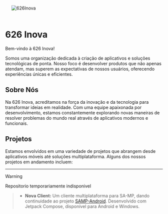 
<div align="center" style="padding: 20px; display: inline-block;">
  <img src="https://github.com/user-attachments/assets/131dbea6-4808-4107-94e2-c52505b9e2c9" alt="626Inova" />
</div>


626 Inova
==========

Bem-vindo à 626 Inova! 

Somos uma organização dedicada à criação de aplicativos e soluções tecnológicas de ponta. 
Nosso foco é desenvolver produtos que não apenas atendam, mas superem as expectativas de nossos usuários, oferecendo experiências únicas e eficientes.

## Sobre Nós

Na 626 Inova, acreditamos na força da inovação e da tecnologia para transformar ideias em realidade. 
Com uma equipe apaixonada por desenvolvimento, estamos constantemente explorando novas maneiras de resolver problemas do mundo real através de aplicativos modernos e funcionais.

## Projetos

Estamos envolvidos em uma variedade de projetos que abrangem desde aplicativos móveis até soluções multiplataforma. Alguns dos nossos projetos em andamento incluem:

---
> [!WARNING]  
Repositorio temporariamente indisponivel
> - **Nova Client:**  Um cliente multiplataforma para SA-MP, dando continuidade ao projeto [SAMP-Android](https://github.com/SAMP-Android). Desenvolvido com Jetpack Compose, disponível para Android e Windows.


